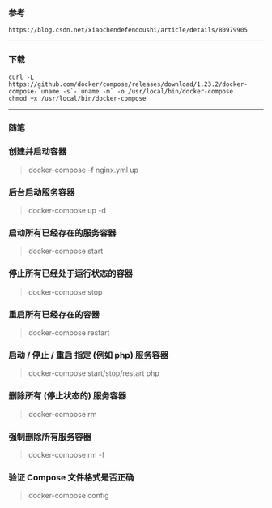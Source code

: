 ### 参考
	https://blog.csdn.net/xiaochendefendoushi/article/details/80979905

---

### 下载
	curl -L https://github.com/docker/compose/releases/download/1.23.2/docker-compose-`uname -s`-`uname -m` -o /usr/local/bin/docker-compose
	chmod +x /usr/local/bin/docker-compose

---
### 随笔

### 创建并启动容器
> docker-compose -f nginx.yml up

### 后台启动服务容器 
> docker-compose up -d

### 启动所有已经存在的服务容器 
> docker-compose start

### 停止所有已经处于运行状态的容器 
> docker-compose stop

### 重启所有已经存在的容器 
> docker-compose restart

### 启动 / 停止 / 重启 指定 (例如 php) 服务容器 
> docker-compose start/stop/restart php

### 删除所有 (停止状态的) 服务容器 
> docker-compose rm

### 强制删除所有服务容器 
> docker-compose rm -f

### 验证 Compose 文件格式是否正确 
> docker-compose config

